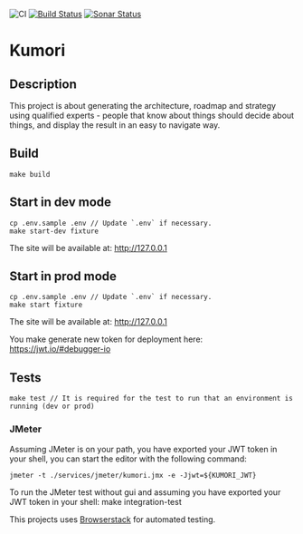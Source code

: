 ![CI](https://github.com/Mathmagicians/kumori/workflows/CI/badge.svg)
[![Build Status](https://travis-ci.org/Mathmagicians/kumori.svg?branch=master)](https://travis-ci.org/Mathmagicians/kumori)
[![Sonar Status](https://sonarcloud.io/api/project_badges/measure?project=Mathmagicians_kumori&metric=alert_status)](https://sonarcloud.io/dashboard?id=Mathmagicians_kumori)

# Kumori

## Description

This project is about generating the architecture, roadmap and strategy using qualified experts - people that know about things should decide about things, and display the result in an easy to navigate way.

## Build
    make build

## Start in dev mode
    cp .env.sample .env // Update `.env` if necessary.
    make start-dev fixture

The site will be available at: <http://127.0.0.1>

## Start in prod mode
    cp .env.sample .env // Update `.env` if necessary.
    make start fixture

The site will be available at: <http://127.0.0.1>

You make generate new token for deployment here: <https://jwt.io/#debugger-io>

## Tests
    make test // It is required for the test to run that an environment is running (dev or prod)

### JMeter

Assuming JMeter is on your path, you have exported your JWT token in your shell, you can start the editor with the following command:

    jmeter -t ./services/jmeter/kumori.jmx -e -Jjwt=${KUMORI_JWT}

To run the JMeter test without gui and assuming you have exported your JWT token in your shell:
    make integration-test

This projects uses [Browserstack](https://www.browserstack.com) for automated testing.
